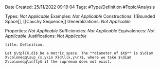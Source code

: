 <div class="topSpace"></div>

Date Created: 25/11/2022 09:19:04
Tags: #Type/Definition #Topic/Analysis

Types: <i>Not Applicable</i>
Examples: <i>Not Applicable</i>
Constructions: [[Bounded Space]], [[Cauchy Sequence]]
Generalizations: <i>Not Applicable</i>

Properties: <i>Not Applicable</i>
Sufficiencies: <i>Not Applicable</i>
Equivalences: <i>Not Applicable</i>
Justifications: <i>Not Applicable</i>

``` ad-Definition
title: Definition.

Let $\tpl{X,d}$ be a metric space. The **diameter of $X$** is $\diam X\coloneqq\sup_{x,y\in X}d\l(x,y\r)$, where we take $\diam X\coloneqq\infty$ if the supremum does not exist.

```
